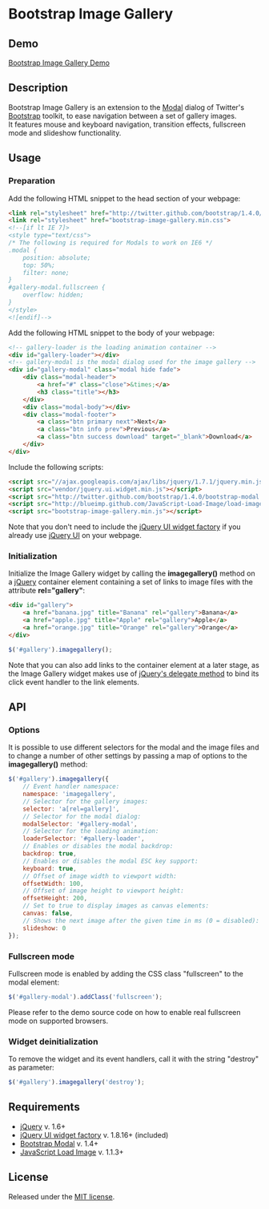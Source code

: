 # Bootstrap Image Gallery

## Demo
[Bootstrap Image Gallery Demo](http://blueimp.github.com/Bootstrap-Image-Gallery/)

## Description
Bootstrap Image Gallery is an extension to the [Modal](http://twitter.github.com/bootstrap/javascript.html#modal) dialog of Twitter's [Bootstrap](http://twitter.github.com/bootstrap/) toolkit, to ease navigation between a set of gallery images.  
It features mouse and keyboard navigation, transition effects, fullscreen mode and slideshow functionality.

## Usage

### Preparation
Add the following HTML snippet to the head section of your webpage:

```html
<link rel="stylesheet" href="http://twitter.github.com/bootstrap/1.4.0/bootstrap.min.css">
<link rel="stylesheet" href="bootstrap-image-gallery.min.css">
<!--[if lt IE 7]>
<style type="text/css">
/* The following is required for Modals to work on IE6 */
.modal {
    position: absolute;
    top: 50%;
    filter: none;
}
#gallery-modal.fullscreen {
    overflow: hidden;
}
</style>
<![endif]-->
```

Add the following HTML snippet to the body of your webpage:

```html
<!-- gallery-loader is the loading animation container -->
<div id="gallery-loader"></div>
<!-- gallery-modal is the modal dialog used for the image gallery -->
<div id="gallery-modal" class="modal hide fade">
    <div class="modal-header">
        <a href="#" class="close">&times;</a>
        <h3 class="title"></h3>
    </div>
    <div class="modal-body"></div>
    <div class="modal-footer">
        <a class="btn primary next">Next</a>
        <a class="btn info prev">Previous</a>
        <a class="btn success download" target="_blank">Download</a>
    </div>
</div>
```

Include the following scripts:

```html
<script src="//ajax.googleapis.com/ajax/libs/jquery/1.7.1/jquery.min.js"></script>
<script src="vendor/jquery.ui.widget.min.js"></script>
<script src="http://twitter.github.com/bootstrap/1.4.0/bootstrap-modal.min.js"></script>
<script src="http://blueimp.github.com/JavaScript-Load-Image/load-image.min.js"></script>
<script src="bootstrap-image-gallery.min.js"></script>
```

Note that you don't need to include the [jQuery UI widget factory](http://wiki.jqueryui.com/w/page/12138135/Widget%20factory) if you already use [jQuery UI](http://jqueryui.com/) on your webpage.

### Initialization
Initialize the Image Gallery widget by calling the **imagegallery()** method on a [jQuery](http://jquery.com/) container element containing a set of links to image files with the attribute **rel="gallery"**:

```html
<div id="gallery">
    <a href="banana.jpg" title="Banana" rel="gallery">Banana</a>
    <a href="apple.jpg" title="Apple" rel="gallery">Apple</a>
    <a href="orange.jpg" title="Orange" rel="gallery">Orange</a>
</div>
```

```js
$('#gallery').imagegallery();
```

Note that you can also add links to the container element at a later stage, as the Image Gallery widget makes use of [jQuery's delegate method](http://api.jquery.com/delegate/) to bind its click event handler to the link elements.

## API

### Options
It is possible to use different selectors for the modal and the image files and to change a number of other settings by passing a map of options to the **imagegallery()** method:

```js
$('#gallery').imagegallery({
    // Event handler namespace:
    namespace: 'imagegallery',
    // Selector for the gallery images:
    selector: 'a[rel=gallery]',
    // Selector for the modal dialog:
    modalSelector: '#gallery-modal',
    // Selector for the loading animation:
    loaderSelector: '#gallery-loader',
    // Enables or disables the modal backdrop:
    backdrop: true,
    // Enables or disables the modal ESC key support:
    keyboard: true,
    // Offset of image width to viewport width:
    offsetWidth: 100,
    // Offset of image height to viewport height:
    offsetHeight: 200,
    // Set to true to display images as canvas elements:
    canvas: false,
    // Shows the next image after the given time in ms (0 = disabled):
    slideshow: 0
});
```

### Fullscreen mode
Fullscreen mode is enabled by adding the CSS class "fullscreen" to the modal element:

```js
$('#gallery-modal').addClass('fullscreen');
```

Please refer to the demo source code on how to enable real fullscreen mode on supported browsers.

### Widget deinitialization
To remove the widget and its event handlers, call it with the string "destroy" as parameter:

```js
$('#gallery').imagegallery('destroy');
```

## Requirements
* [jQuery](http://jquery.com/) v. 1.6+
* [jQuery UI widget factory](http://wiki.jqueryui.com/w/page/12138135/Widget%20factory) v. 1.8.16+ (included)
* [Bootstrap Modal](http://twitter.github.com/bootstrap/javascript.html#modal) v. 1.4+
* [JavaScript Load Image](http://blueimp.github.com/JavaScript-Load-Image) v. 1.1.3+

## License
Released under the [MIT license](http://www.opensource.org/licenses/MIT).

